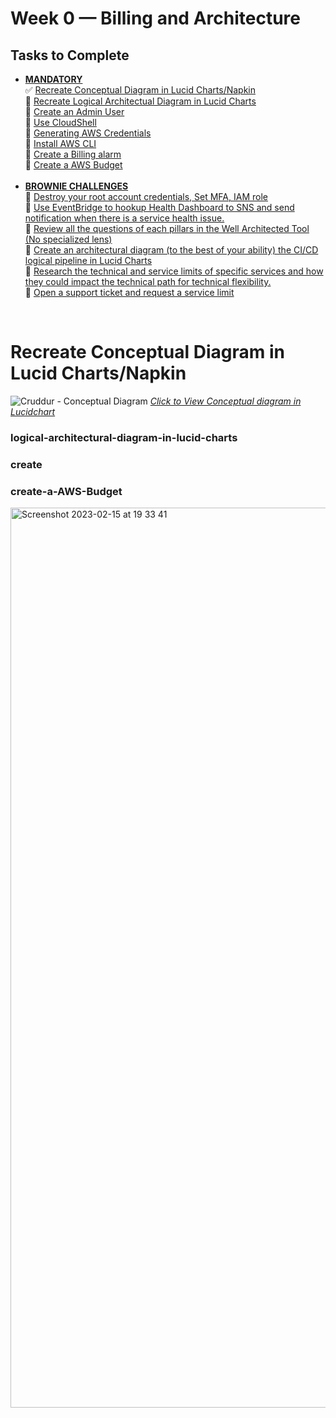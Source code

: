 # Week 0 — Billing and Architecture

## Tasks to Complete
- [**MANDATORY**](#assignments)<br>
  :white_check_mark:  [Recreate Conceptual Diagram in Lucid Charts/Napkin](#conceptual-diagram-in-lucid-charts-or-napkin)<br>
  :black_square_button: [Recreate Logical Architectual Diagram in Lucid Charts](#logical-architectual-diagram-in-lucid-charts)<br>
  :black_square_button: [Create an Admin User](#Create-an-admin-user)<br>
  :black_square_button: [Use CloudShell](#Using-cloudshell)<br>
  :black_square_button: [Generating AWS Credentials](#Generating-aws-credentials)<br>
  :black_square_button: [Install AWS CLI](#Install-aws-cli)<br>
  :black_square_button: [Create a Billing alarm](#Create-a-billing-alarm)<br>
  :black_square_button: [Create a AWS Budget](#Create-a-aws-budget)<br><br>
- [**BROWNIE CHALLENGES**](#extra-challenges)<br>
  :black_square_button: [Destroy your root account credentials, Set MFA, IAM role](#destroy-your-root-account-credentials-set-mfa-iam-role)<br>
  :black_square_button: [Use EventBridge to hookup Health Dashboard to SNS and send notification when there is a service health issue.](#use-eventbridge-to-hookup-health-dashboard-to-sns-and-send-notification-when-there-is-a-service-health-issue)<br>
  :black_square_button: [Review all the questions of each pillars in the Well Architected Tool (No specialized lens)](#review-all-the-questions-of-each-pillars-in-the-well-architected-tool-no-specialized-lens)<br>
  :black_square_button: [Create an architectural diagram (to the best of your ability) the CI/CD logical pipeline in Lucid Charts](#create-an-architectural-diagram-to-the-best-of-your-ability-the-cicd-logical-pipeline-in-lucid-charts)<br>
  :black_square_button: [Research the technical and service limits of specific services and how they could impact the technical path for technical flexibility.](#research-the-technical-and-service-limits-of-specific-services-and-how-they-could-impact-the-technical-path-for-technical-flexibility)<br>
  :black_square_button: [Open a support ticket and request a service limit](#open-a-support-ticket-and-request-a-service-limit)<br>
<br>


# Recreate Conceptual Diagram in Lucid Charts/Napkin
![Cruddur - Conceptual Diagram](https://user-images.githubusercontent.com/15687491/219129797-b89582e1-d19b-4b92-afb7-ab610f15e949.png)
[*Click to View Conceptual diagram in Lucidchart*](https://lucid.app/lucidchart/83d84872-141a-4d0e-b5c5-4b95d35a2320/edit?viewport_loc=-8%2C-179%2C1579%2C911%2C0_0&invitationId=inv_d891e448-a1b3-4b03-874b-efb145ce5920)

### logical-architectural-diagram-in-lucid-charts
### create
### create-a-AWS-Budget
<img width="1440" alt="Screenshot 2023-02-15 at 19 33 41" src="https://user-images.githubusercontent.com/15687491/219291053-f54cdf69-434f-4f71-8819-152c6b16838d.png">
